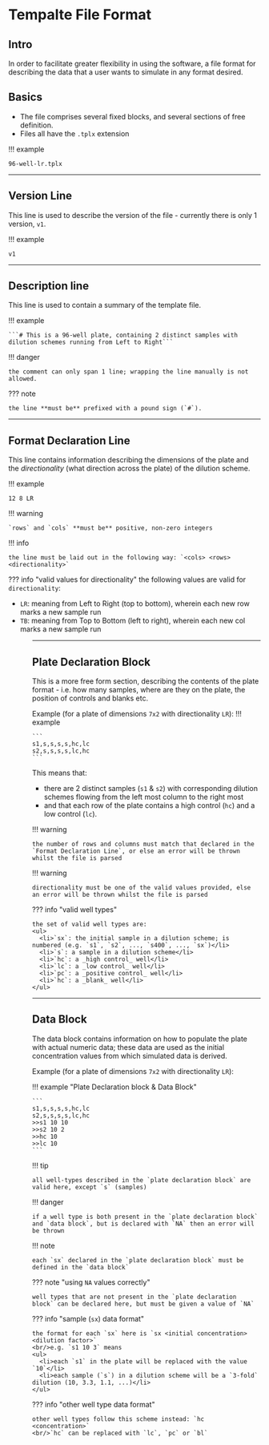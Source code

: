# Tempalte File Format 

## Intro 

In order to facilitate greater flexibility in using the software, a file format for describing the data that a user 
wants to simulate in any format desired.

## Basics 

- The file comprises several fixed blocks, and several sections of free definition.
- Files all have the `.tplx` extension

!!! example

    96-well-lr.tplx

---

## Version Line 

This line is used to describe the version of the file - currently there is only 1 version, `v1`.

!!! example

    v1

---

## Description line 

This line is used to contain a summary of the template file. 

!!! example
    
    ```# This is a 96-well plate, containing 2 distinct samples with dilution schemes running from Left to Right```

!!! danger 

    the comment can only span 1 line; wrapping the line manually is not allowed.  

??? note
    
    the line **must be** prefixed with a pound sign (`#`).

---

## Format Declaration Line 

This line contains information describing the dimensions of the plate and the _directionality_ (what direction 
across the plate) of the dilution scheme.

!!! example

    12 8 LR

!!! warning 

    `rows` and `cols` **must be** positive, non-zero integers

!!! info

    the line must be laid out in the following way: `<cols> <rows> <directionality>`

??? info "valid values for directionality"
    the following values are valid for `directionality`:
    <ul>
      <li>`LR`: meaning from Left to Right (top to bottom), wherein each new row marks a new sample run</li>
      <li>`TB`: meaning from Top to  Bottom (left to right), wherein each new col marks a new sample run</li>
    <ul>

--- 

## Plate Declaration Block 
This is a more free form section, describing the contents of the plate format - i.e. how many samples, where are they on 
the plate, the position of controls and blanks etc. 

Example (for a plate of dimensions `7x2` with directionality `LR`):
!!! example

    ```
    s1,s,s,s,s,hc,lc
    s2,s,s,s,s,lc,hc
    ```


This means that: 

- there are 2 distinct samples (`s1` & `s2`) with corresponding dilution schemes flowing from the left most column to the right most
- and that each row of the plate contains a high control (`hc`) and a low control (`lc`). 

!!! warning 

    the number of rows and columns must match that declared in the `Format Declaration Line`, or else an error will be thrown
    whilst the file is parsed 

!!! warning

    directionality must be one of the valid values provided, else an error will be thrown whilst the file is parsed

??? info "valid well types"

    the set of valid well types are:
    <ul>
      <li>`sx`: the initial sample in a dilution scheme; is numbered (e.g. `s1`, `s2`, ..., `s400`, ..., `sx`)</li>
      <li>`s`: a sample in a dilution scheme</li>
      <li>`hc`: a _high control_ well</li>
      <li>`lc`: a _low control_ well</li>
      <li>`pc`: a _positive control_ well</li>
      <li>`hc`: a _blank_ well</li>
    </ul>

---

## Data Block 

The data block contains information on how to populate the plate with actual numeric data; these data are used as the initial
concentration values from which simulated data is derived.

Example (for a plate of dimensions `7x2` with directionality `LR`):

!!! example "Plate Declaration block & Data Block"

    ```
    s1,s,s,s,s,hc,lc
    s2,s,s,s,s,lc,hc
    >>s1 10 10
    >>s2 10 2
    >>hc 10
    >>lc 10
    ```

!!! tip

    all well-types described in the `plate declaration block` are valid here, except `s` (samples)

!!! danger

    if a well type is both present in the `plate declaration block` and `data block`, but is declared with `NA` then an error will be thrown

!!! note

    each `sx` declared in the `plate declaration block` must be defined in the `data block`

??? note "using `NA` values correctly"

    well types that are not present in the `plate declaration block` can be declared here, but must be given a value of `NA`

??? info "sample (`sx`) data format"

    the format for each `sx` here is `sx <initial concentration> <dilution factor>`
    <br/>e.g. `s1 10 3` means 
    <ul>
      <li>each `s1` in the plate will be replaced with the value `10`</li> 
      <li>each sample (`s`) in a dilution scheme will be a `3-fold` dilution (10, 3.3, 1.1, ...)</li>
    </ul>

??? info "other well type data format"

    other well types follow this scheme instead: `hc <concentration>`
    <br/>`hc` can be replaced with `lc`, `pc` or `bl`
